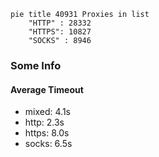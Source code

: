 
```mermaid
pie title 40931 Proxies in list
    "HTTP" : 28332
    "HTTPS": 10827
    "SOCKS" : 8946
```

### Some Info
#### Average Timeout

- mixed: 4.1s
- http: 2.3s
- https: 8.0s
- socks: 6.5s